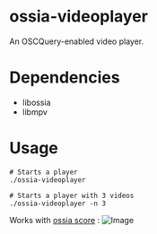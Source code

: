 # ossia-videoplayer

An OSCQuery-enabled video player.

# Dependencies

- libossia
- libmpv

# Usage

    # Starts a player
    ./ossia-videoplayer
    
    # Starts a player with 3 videos
    ./ossia-videoplayer -n 3


Works with [ossia score](https://github.com/OSSIA/score) : 
![Image](https://i.imgur.com/RrBI3sq.png)
